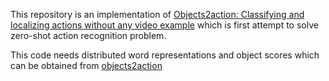 This repository is an implementation of [Objects2action: Classifying and localizing actions without any video example](https://staff.fnwi.uva.nl/m.jain/pub/jain-objects2action-iccv2015.pdf) which is first attempt to solve zero-shot action recognition problem. 

This code needs distributed word representations and object scores which can be obtained from [objects2action](https://staff.fnwi.uva.nl/m.jain/projects/Objects2action.html)
